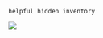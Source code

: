 `helpful hidden inventory`

![](https://beebom.com/wp-content/uploads/2023/05/Toji-dope-panel.jpg?w=428)
